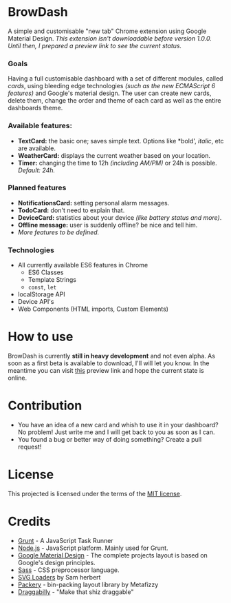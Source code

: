 # BrowDash
A simple and customisable "new tab" Chrome extension using Google Material Design.
_This extension isn't downloadable before version 1.0.0. Until then, I prepared a preview link to see the current status._

### Goals

Having a full customisable dashboard with a set of different modules, called _cards_, using bleeding edge technologies _(such as the new ECMAScript 6 features)_ and Google's material design. The user can create new cards, delete them, change the order and theme of each card as well as the entire dashboards theme.

### Available features:

- **TextCard:** the basic one; saves simple text. Options like *bold', _italic_, etc are available.
- **WeatherCard:** displays the current weather based on your location.
- **Timer:** changing the time to 12h _(including AM/PM)_ or 24h is possible. _Default: 24h._

### Planned features

- **NotificationsCard:** setting personal alarm messages.
- **TodoCard:** don't need to explain that.
- **DeviceCard:** statistics about your device _(like battery status and more)_.
- **Offline message:** user is suddenly offline? be nice and tell him.
- _More features to be defined._

### Technologies

- All currently available ES6 features in Chrome 
  - ES6 Classes
  - Template Strings
  - `const`, `let`
- localStorage API
- Device API's
- Web Components (HTML imports, Custom Elements)

# How to use

BrowDash is currently **still in heavy development** and not even alpha. As soon as a first beta is available to download, I'll will let you know. In the meantime you can visit [this][7] preview link and hope the current state is online.

# Contribution

- You have an idea of a new card and whish to use it in your dashboard? No problem! Just write me and I will get back to you as soon as I can.
- You found a bug or better way of doing something? Create a pull request!

# License

This projected is licensed under the terms of the [MIT license][1].

# Credits

- [Grunt][2] - A JavaScript Task Runner
- [Node.js][3] - JavaScript platform. Mainly used for Grunt.
- [Google Material Design][4] - The complete projects layout is based on Google's design principles.
- [Sass][5] - CSS preprocessor language.
- [SVG Loaders][6] by Sam herbert
- [Packery][8] - bin-packing layout library by Metafizzy
- [Draggabilly][9] - "Make that shiz draggable"

[1]: https://github.com/morkro/BrowDash/LICENSE
[2]: http://gruntjs.com
[3]: http://nodejs.org
[4]: http://www.google.com/design
[5]: http://sass-lang.com/
[6]: http://samherbert.net/svg-loaders/
[7]: http://labs.morkro.de/browdash
[8]: http://packery.metafizzy.co/
[9]: https://github.com/desandro/draggabilly